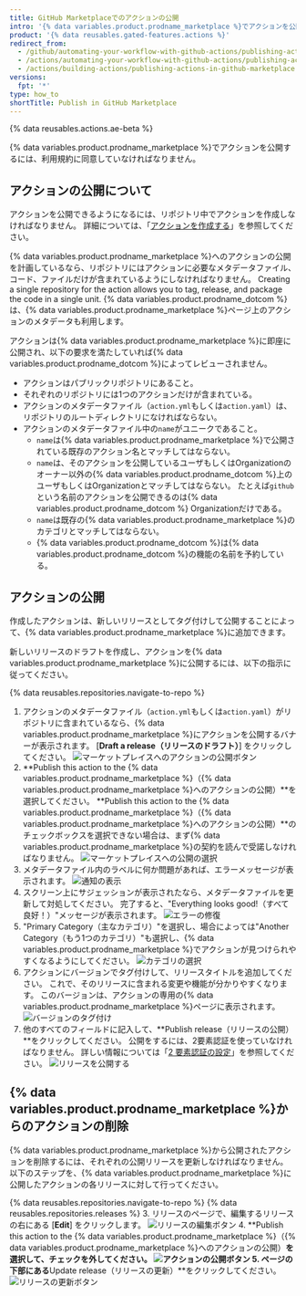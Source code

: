 ```yaml
---
title: GitHub Marketplaceでのアクションの公開
intro: '{% data variables.product.prodname_marketplace %}でアクションを公開し、作成したアクションを{% data variables.product.prodname_dotcom %}コミュニティと共有できます。'
product: '{% data reusables.gated-features.actions %}'
redirect_from:
  - /github/automating-your-workflow-with-github-actions/publishing-actions-in-github-marketplace
  - /actions/automating-your-workflow-with-github-actions/publishing-actions-in-github-marketplace
  - /actions/building-actions/publishing-actions-in-github-marketplace
versions:
  fpt: '*'
type: how_to
shortTitle: Publish in GitHub Marketplace
---
```


{% data reusables.actions.ae-beta %}

{% data variables.product.prodname_marketplace %}でアクションを公開するには、利用規約に同意していなければなりません。

## アクションの公開について

アクションを公開できるようになるには、リポジトリ中でアクションを作成しなければなりません。 詳細については、「[アクションを作成する](/actions/creating-actions)」を参照してください。

{% data variables.product.prodname_marketplace %}へのアクションの公開を計画しているなら、リポジトリにはアクションに必要なメタデータファイル、コード、ファイルだけが含まれているようにしなければなりません。 Creating a single repository for the action allows you to tag, release, and package the code in a single unit. {% data variables.product.prodname_dotcom %}は、{% data variables.product.prodname_marketplace %}ページ上のアクションのメタデータも利用します。

アクションは{% data variables.product.prodname_marketplace %}に即座に公開され、以下の要求を満たしていれば{% data variables.product.prodname_dotcom %}によってレビューされません。

- アクションはパブリックリポジトリにあること。
- それぞれのリポジトリには1つのアクションだけが含まれている。
- アクションのメタデータファイル（`action.yml`もしくは`action.yaml`）は、リポジトリのルートディレクトリになければならない。
- アクションのメタデータファイル中の`name`がユニークであること。
  - `name`は{% data variables.product.prodname_marketplace %}で公開されている既存のアクション名とマッチしてはならない。
  - `name`は、そのアクションを公開しているユーザもしくはOrganizationのオーナー以外の{% data variables.product.prodname_dotcom %}上のユーザもしくはOrganizationとマッチしてはならない。 たとえば`github`という名前のアクションを公開できるのは{% data variables.product.prodname_dotcom %} Organizationだけである。
  - `name`は既存の{% data variables.product.prodname_marketplace %}のカテゴリとマッチしてはならない。
  - {% data variables.product.prodname_dotcom %}は{% data variables.product.prodname_dotcom %}の機能の名前を予約している。

## アクションの公開

作成したアクションは、新しいリリースとしてタグ付けして公開することによって、{% data variables.product.prodname_marketplace %}に追加できます。

新しいリリースのドラフトを作成し、アクションを{% data variables.product.prodname_marketplace %}に公開するには、以下の指示に従ってください。

{% data reusables.repositories.navigate-to-repo %}
1. アクションのメタデータファイル（`action.yml`もしくは`action.yaml`）がリポジトリに含まれているなら、{% data variables.product.prodname_marketplace %}にアクションを公開するバナーが表示されます。 [**Draft a release（リリースのドラフト）**] をクリックしてください。 ![マーケットプレイスへのアクションの公開ボタン](/assets/images/help/repository/publish-github-action-to-markeplace-button.png)
1. **Publish this action to the {% data variables.product.prodname_marketplace %}（{% data variables.product.prodname_marketplace %}へのアクションの公開）**を選択してください。 **Publish this action to the {% data variables.product.prodname_marketplace %}（{% data variables.product.prodname_marketplace %}へのアクションの公開）**のチェックボックスを選択できない場合は、まず{% data variables.product.prodname_marketplace %}の契約を読んで受諾しなければなりません。 ![マーケットプレイスへの公開の選択](/assets/images/help/repository/marketplace_actions_publish.png)
1. メタデータファイル内のラベルに何か問題があれば、エラーメッセージが表示されます。 ![通知の表示](/assets/images/help/repository/marketplace_actions_fixerrors.png)
1. スクリーン上にサジェッションが表示されたなら、メタデータファイルを更新して対処してください。 完了すると、"Everything looks good!（すべて良好！）"メッセージが表示されます。 ![エラーの修復](/assets/images/help/repository/marketplace_actions_looksgood.png)
1. "Primary Category（主なカテゴリ）"を選択し、場合によっては"Another Category（もう1つのカテゴリ）"も選択し、{% data variables.product.prodname_marketplace %}でアクションが見つけられやすくなるようにしてください。 ![カテゴリの選択](/assets/images/help/repository/marketplace_actions_categories.png)
1. アクションにバージョンでタグ付けして、リリースタイトルを追加してください。 これで、そのリリースに含まれる変更や機能が分かりやすくなります。 このバージョンは、アクションの専用の{% data variables.product.prodname_marketplace %}ページに表示されます。 ![バージョンのタグ付け](/assets/images/help/repository/marketplace_actions_version.png)
1. 他のすべてのフィールドに記入して、**Publish release（リリースの公開）**をクリックしてください。 公開をするには、2要素認証を使っていなければなりません。 詳しい情報については「[2 要素認証の設定](/articles/configuring-two-factor-authentication/)」を参照してください。 ![リリースを公開する](/assets/images/help/repository/marketplace_actions_publishrelease.png)

## {% data variables.product.prodname_marketplace %}からのアクションの削除

{% data variables.product.prodname_marketplace %}から公開されたアクションを削除するには、それぞれの公開リリースを更新しなければなりません。 以下のステップを、{% data variables.product.prodname_marketplace %}に公開したアクションの各リリースに対して行ってください。

{% data reusables.repositories.navigate-to-repo %}
{% data reusables.repositories.releases %}
3. リリースのページで、編集するリリースの右にある [**Edit**] をクリックします。 ![リリースの編集ボタン](/assets/images/help/releases/release-edit-btn.png)
4. **Publish this action to the {% data variables.product.prodname_marketplace %}（{% data variables.product.prodname_marketplace %}へのアクションの公開）**を選択して、チェックを外してください。 ![アクションの公開ボタン](/assets/images/help/repository/actions-marketplace-unpublish.png)
5. ページの下部にある**Update release（リリースの更新）**をクリックしてください。 ![リリースの更新ボタン](/assets/images/help/repository/actions-marketplace-update-release.png)
